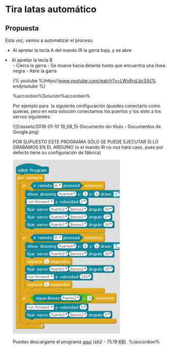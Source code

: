 
# Tira latas automático

## Propuesta

Esta vez, vamos a automatizar el proceso.

- Al apretar la tecla A del mando IR la garra baja, y se abre
<li>Al apretar la tecla B
<ul>
- Cierra la garra
- Se mueve hacia delante hasta que encuentra una línea negra
- Abre la garra

{% youtube %}https//www.youtube.com/watch?v=LWv8rsLbcSA{% endyoutube %}

%accordion%Solución%accordion%

Por ejemplo para  la siguiente configuración (puedes conectarlo como quieras, pero en esta solución conectamos los puertos y los slots a los servos siguientes:

![](/assets/2018-01-10 19_08_15-Documento sin título - Documentos de Google.png)

POR SUPUESTO ESTE PROGRAMA SÓLO SE PUEDE EJECUTAR SI LO GRABAMOS EN EL ARDUINO (o el mando IR no nos hará caso, pues por defecto tiene su configuración de fábrica)

![](img/tiralatas.png)


Puedes descargarte el programa [aquí](http://aularagon.catedu.es/materialesaularagon2013/mbot/M3plus/TIRALATAS.sb2) (sb2 - 75.19 <abbr lang="en" title="KiloBytes">KB</abbr>).
%/accordion%

